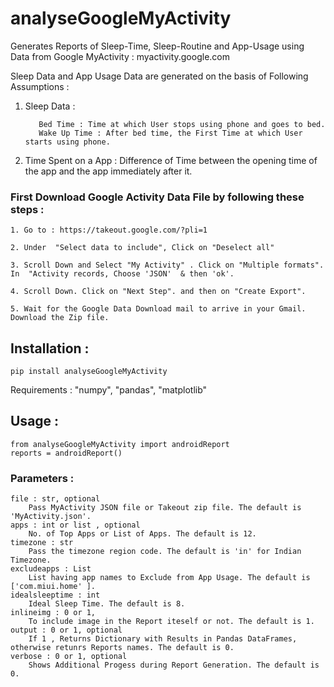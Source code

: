 # analyseGoogleMyActivity
Generates Reports of Sleep-Time, Sleep-Routine and App-Usage using Data from Google MyActivity : myactivity.google.com

Sleep Data and App Usage Data are generated on the basis of Following Assumptions :
  1. Sleep Data :
  
            Bed Time : Time at which User stops using phone and goes to bed.
            Wake Up Time : After bed time, the First Time at which User starts using phone.
            
  2. Time Spent on a App : Difference of Time between the opening time of the app and  the app immediately after it.


### First Download Google Activity Data File by following these steps :

    1. Go to : https://takeout.google.com/?pli=1
    
    2. Under  "Select data to include", Click on "Deselect all"
    
    3. Scroll Down and Select "My Activity" . Click on "Multiple formats".   In  "Activity records, Choose 'JSON'  & then 'ok'.
    
    4. Scroll Down. Click on "Next Step". and then on "Create Export".
    
    5. Wait for the Google Data Download mail to arrive in your Gmail. Download the Zip file.
    
    
## Installation :
    pip install analyseGoogleMyActivity

 Requirements : "numpy", "pandas", "matplotlib"

## Usage :
    from analyseGoogleMyActivity import androidReport
    reports = androidReport()

### Parameters : 

    file : str, optional
        Pass MyActivity JSON file or Takeout zip file. The default is 'MyActivity.json'.
    apps : int or list , optional
        No. of Top Apps or List of Apps. The default is 12.
    timezone : str
        Pass the timezone region code. The default is 'in' for Indian Timezone.
    excludeapps : List
        List having app names to Exclude from App Usage. The default is ['com.miui.home' ].
    idealsleeptime : int
        Ideal Sleep Time. The default is 8.
    inlineimg : 0 or 1, 
        To include image in the Report iteself or not. The default is 1.
    output : 0 or 1, optional
        If 1 , Returns Dictionary with Results in Pandas DataFrames, otherwise retunrs Reports names. The default is 0.
    verbose : 0 or 1, optional
        Shows Additional Progess during Report Generation. The default is 0.


